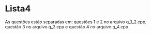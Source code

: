 ﻿# Lista4

As questões estão separadas em: questões 1 e 2 no arquivo q_1_2.cpp, questão 3 no arquivo q_3.cpp e questão 4 no arquivo q_4.cpp.
